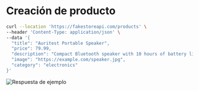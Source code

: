 # Creación de producto

```bash
curl --location 'https://fakestoreapi.com/products' \
--header 'Content-Type: application/json' \
--data '{
  "title": "Auritest Portable Speaker",
  "price": 79.99,
  "description": "Compact Bluetooth speaker with 10 hours of battery life.",
  "image": "https://example.com/speaker.jpg",
  "category": "electronics"
}'
```

![Respuesta de ejemplo](./Captura%20de%20pantalla%202025-10-08%20a%20la(s)%209.02.18 a.m..png)


